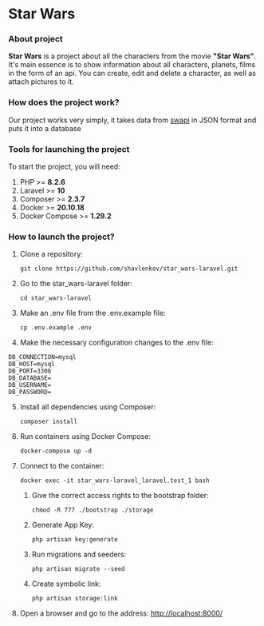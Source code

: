 # Star Wars

### About project
**Star Wars** is a project about all the characters from the movie **"Star Wars"**.
It's main essence is to show information about all characters, planets, films in the form of an api. You can create, edit and delete a character, as well as attach pictures to it.

### How does the project work?
Our project works very simply, it takes data from [swapi](https://swapi.dev/"swapi") in JSON format and puts it into a database

### Tools for launching the project
To start the project, you will need:
1. PHP >= **8.2.6**
2. Laravel >= **10**
3. Composer >= **2.3.7**
4. Docker >= **20.10.18**
5. Docker Compose >= **1.29.2**

### How to launch the project?
1. Clone a repository:

   `git clone https://github.com/shavlenkov/star_wars-laravel.git`
2. Go to the star_wars-laravel folder:

   `cd star_wars-laravel`
3. Make an .env file from the .env.example file:

   `cp .env.example .env`
4. Make the necessary configuration changes to the .env file:
```
DB_CONNECTION=mysql
DB_HOST=mysql
DB_PORT=3306
DB_DATABASE=
DB_USERNAME=
DB_PASSWORD=
```
5. Install all dependencies using Composer:

   `composer install`
8. Run containers using Docker Compose:

   `docker-compose up -d`
9. Connect to the container:

   `docker exec -it star_wars-laravel_laravel.test_1 bash`
    1. Give the correct access rights to the bootstrap folder:

       `chmod -R 777 ./bootstrap ./storage`
    2. Generate App Key:

       `php artisan key:generate`
    3. Run migrations and seeders:

       `php artisan migrate --seed`
    4. Create symbolic link:
        
       `php artisan storage:link`
10. Open a browser and go to the address:
   [http://localhost:8000/](http://localhost:8000/ "http://localhost:8000/")
